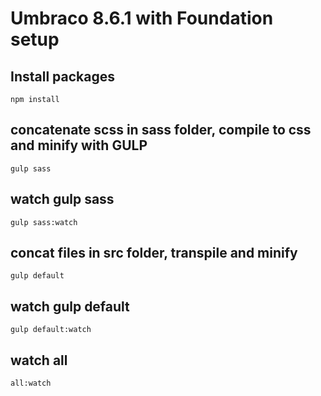 # Umbraco 8.6.1 with Foundation setup

## Install packages
```npm install```

## concatenate scss in sass folder, compile to css and minify with GULP
```gulp sass ```

## watch gulp sass
```gulp sass:watch```

## concat files in src folder, transpile and minify
```gulp default ```

## watch gulp default
```gulp default:watch```

## watch all
```all:watch```
